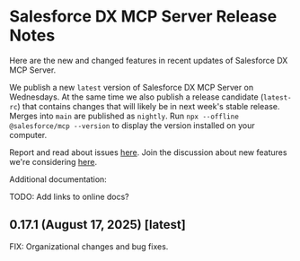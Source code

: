 # Salesforce DX MCP Server Release Notes

Here are the new and changed features in recent updates of Salesforce DX MCP Server.

We publish a new `latest` version of Salesforce DX MCP Server on Wednesdays. At the same time we also publish a release candidate (`latest-rc`) that contains changes that will likely be in next week's stable release. Merges into `main` are published as `nightly`. Run `npx --offline @salesforce/mcp --version` to display the version installed on your computer. 

Report and read about issues [here](https://github.com/forcedotcom/mcp/issues). Join the discussion about new features we're considering [here](https://github.com/forcedotcom/mcp/discussions). 

Additional documentation:

TODO: Add links to online docs?

## 0.17.1 (August 17, 2025) [latest]

FIX: Organizational changes and bug fixes.